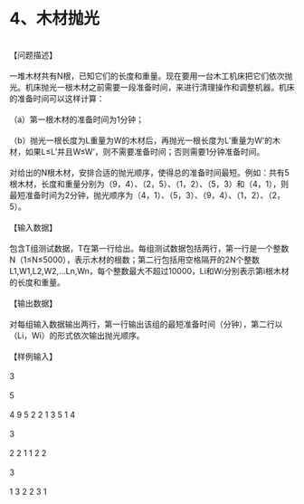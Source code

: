 <h1>4、木材抛光</h1>
<br>【问题描述】</br>
<br>一堆木材共有N根，已知它们的长度和重量。现在要用一台木工机床把它们依次抛光。机床抛光一根木材之前需要一段准备时间，来进行清理操作和调整机器。机床的准备时间可以这样计算：</br>
<br>（a）第一根木材的准备时间为1分钟；</br>
<br>（b）抛光一根长度为L重量为W的木材后，再抛光一根长度为L’重量为W’的木材，如果L≤L’并且W≤W’，则不需要准备时间；否则需要1分钟准备时间。</br>
    <br>对给出的N根木材，安排合适的抛光顺序，使得总的准备时间最短。例如：共有5根木材，长度和重量分别为（9，4）、（2，5）、（1，2）、（5，3）和（4，1），则最短准备时间为2分钟，抛光顺序为（4，1）、（5，3）、（9，4）、（1，2）、（2，5）。</br>
<br>【输入数据】</br>
<br>包含T组测试数据，T在第一行给出。每组测试数据包括两行，第一行是一个整数N（1≤N≤5000），表示木材的根数；第二行包括用空格隔开的2N个整数L1,W1,L2,W2,…Ln,Wn，每个整数最大不超过10000，Li和Wi分别表示第i根木材的长度和重量。</br>
<br>【输出数据】</br>
<br>对每组输入数据输出两行，第一行输出该组的最短准备时间（分钟），第二行以（Li，Wi）的形式依次输出抛光顺序。</br>
<br>【样例输入】</br>
<br>3</br>
<br>5</br>
<br>4 9 5 2 2 1 3 5 1 4</br>
<br>3</br>
<br>2 2 1 1 2 2</br>
<br>3</br>
<br>1 3 2 2 3 1</br>

